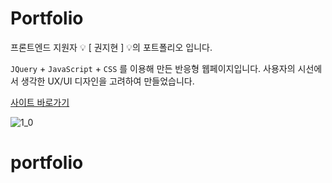 # Portfolio
프론트엔드 지원자 💡 [ 권지현 ] 💡의 포트폴리오 입니다.

`JQuery` + `JavaScript` + `CSS` 를 이용해 만든 반응형 웹페이지입니다. 사용자의 시선에서 생각한 UX/UI 디자인을 고려하여 만들었습니다.


<a href='#'>사이트 바로가기</a>

![1_0](https://user-images.githubusercontent.com/99719878/220039277-4b3f4dd1-790a-474d-8c90-c509366ef4ed.jpg)
# portfolio
